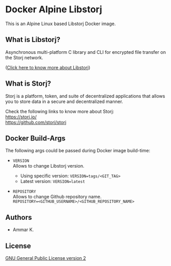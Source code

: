 Docker Alpine Libstorj
======================

This is an Alpine Linux based Libstorj Docker image.

## What is Libstorj?

Asynchronous multi-platform C library and CLI for encrypted file transfer on the Storj network.

([Click here to know more about Libstorj](https://github.com/storj/libstorj))

## What is Storj?

Storj is a platform, token, and suite of decentralized applications that allows you to store data in a secure and decentralized manner.

Check the following links to know more about Storj:  
https://storj.io/  
https://github.com/storj/storj

## Docker Build-Args

The following args could be passed during Docker image build-time:

* `VERSION`  
Allows to change Libstorj version.
  - Using specific version: `VERSION=tags/<GIT_TAG>`
  - Latest version: `VERSION=latest`

* `REPOSITORY`  
Allows to change Github repository name.  
`REPOSITORY=<GITHUB_USERNAME>/<GITHUB_REPOSITORY_NAME>`

## Authors

* Ammar K.

## License

[GNU General Public License version 2](https://github.com/akai-z/docker-alpine-libstorj/blob/master/LICENSE)

